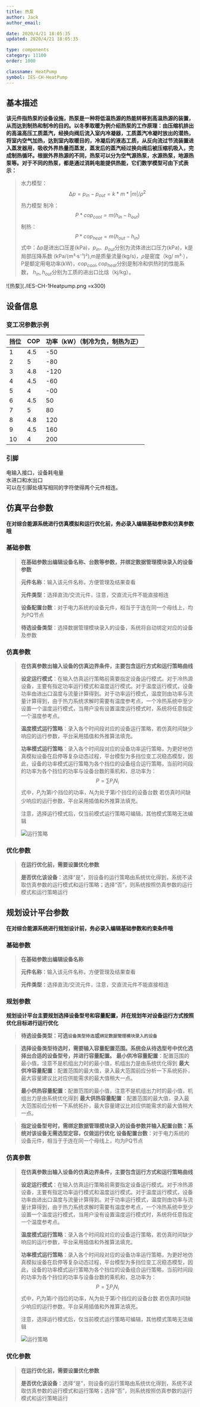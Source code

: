 ```yaml
---
title: 热泵
author: Jack
author_email:

date: 2020/4/21 18:05:35
updated: 2020/4/21 18:05:35

type: components
category: 11100
order: 1000

classname: HeatPump
symbol: IES-CH-HeatPump
---
```

## 基本描述

**该元件指热泵的设备设施，热泵是一种将低温热源的热能转移到高温热源的装置，从而达到制热和制冷的目的。以冬季取暖为例介绍热泵的工作原理：由压缩机排出的高温高压工质蒸汽，经换向阀后流入室内冷凝器，工质蒸汽冷凝时放出的潜热，将室内空气加热，达到室内取暖目的，冷凝后的液态工质，从反向流过节流装置进入蒸发器用，吸收外界热量而蒸发，蒸发后的蒸汽经过换向阀后被压缩机吸入，完成制热循环。根据外界热源的不同，热泵可以分为空气源热泵，水源热泵，地源热泵等。对于不同的热泵，都是通过消耗电能提供热能，它们数学模型可由下式表示：**


> 水力模型：
> $$\mathrm{\Delta}p = p_{in} - p_{out} = k*m*|m|/\rho^{2}$$
> 热力模型
> 制冷：
> $$P*{cop}_{cool} = m(h_{in}-h_{out})$$
> 制热：
> $$P*{cop}_{heat} = m(h_{out}-h_{in})$$
> 式中：∆p是进出口压差(kPa)，$p_{in}、p_{out}$分别为流体进出口压力(kPa)，k是局部压降系数 (kPa/(m³·s⁻¹)²),m是质量流量(kg/s)，$\rho$是密度（kg/ m³·），P是额定用电功率(kW)，${cop}_{cool},{cop}_{heat}$分别是制冷和供热时的性能系数，$\ h_{in},h_{out}$分别为工质的进出口比焓（kj/kg）。

![热泵](./IES-CH-1Heatpump.png =x300)

## 设备信息

### 变工况参数示例
| 挡位 |  COP |  功率（kW）（制冷为负，制热为正）  |
| :--- | :--- | :--- |
| 1 |  4.5 | -50 |
| 2 | 5 | -80 |
| 3 |  4.8 | -120 |
| 4 |  4.5 | -60 |
| 5 |  4 | -00 |
| 6 |  4.5 | 50 |
| 7 | 5 | 80 |
| 8 |  4.8 | 120 |
| 9 |  4.5 | 160 |
| 10 |  4 | 200 |


### 引脚

电输入接口，设备耗电量  
水进口和水出口  
可以在引脚处填写相同的字符使得两个元件相连。

## 仿真平台参数

**在对综合能源系统进行仿真模拟和运行优化前，务必录入编辑基础参数和仿真参数哦**

### 基础参数

>**在基础参数出编辑设备名称、台数等参数，并绑定数据管理模块录入的设备参数**
> 
> **元件名称**：输入该元件名称，方便管理及结果查看
> 
> **元件类型**：选择直流/交流元件，注意，交直流元件不能直接相连
> 
> **设备配置台数**：对于电力系统的设备元件，相当于于连在同一个母线上，均为PQ节点
> 
> **待选设备类型**：选择数据管理模块录入的设备，系统将自动绑定对应的设备及参数

### 仿真参数

>**在仿真参数出输入设备的仿真边界条件，主要包含运行方式和运行策略曲线**
> 
> **设定运行模式**：在输入仿真运行策略前需要指定设备运行模式。对于冷热源设备，主要有指定功率运行模式和温度运行模式。对于温度运行模式，设备功率由进出口温度与流量计算得到。对于功率运行模式，温度则由功率与流量计算得到，由于热力系统求解时需要有温度参考点，一个冷热系统中至少设置一个温度运行模式，当用户没有设置温度运行模式时，系统将任意指定一个温度参考点。
> 
> **温度模式运行策略**：录入各个时间段对应的设备运行策略，若仿真时间缺少响应的运行参数，平台采用插值和外推算法填充。
> 
> **功率模式运行策略**：录入各个时间段对应的设备功率运行策略，为更好地仿真模拟设备在启停等复杂动态过程，平台模型为多挡位变工况稳态模型，因此，设备的功率模式运行策略为各个挡位的设备组合运行策略，当前时间段的功率为各个挡位的功率与设备台数的乘机和，总功率为：
>  $$P=\sum P_{i}N_{i}$$
> 式中，$P_{i}$为第i个挡位的功率，$N_{i}$为处于第i个挡位的设备台数
> 若仿真时间缺少响应的运行参数，平台采用插值和外推算法填充。
>
> 注意，选择运行模式后，仅当前模式运行策略可编辑，其他模式策略无法编辑
> 
>![运行策略](../../功率策略.png)

### 优化参数


>**在运行优化前，需要设置优化参数**
> 
> **是否优化该设备**：选择“是”，则设备的运行策略由系统优化得到，系统不读取仿真参数的运行模式和运行策略；选择“否”，则系统按照仿真参数的运行模式和运行策略运行

## 规划设计平台参数

**在对综合能源系统进行规划设计前，务必录入编辑基础参数和约束条件哦**

### 基础参数

>**在基础参数出编辑设备名称**
> 
> **元件名称**：输入该元件名称，方便管理及结果查看
> 
> **元件类型**：选择直流/交流元件，注意，交直流元件不能直接相连

### 规划参数

**规划设计平台主要规划选择设备型号和容量配置，并在规划年对设备运行方式按照优化目标进行运行优化**

> **待选设备类型：可选`设备类型待选`或`绑定数据管理模块录入的设备`**
 
> **选择设备类型待选时，需要输入容量配置范围。系统会从待选型号中优化选择出合适的设备型号，并进行容量配置。**
> **最小供冷容量配置**：配置范围的最小值，注意不是机组出力时的最小值，机组出力是由系统优化得到
> **最大供冷容量配置**：配置范围的最大值，录入最大范围前应分析一下系统拓扑，最大容量建议比对应供能需求的最大值稍大一点。
> 
> **最小供热容量配置**：配置范围的最小值，注意不是机组出力时的最小值，机组出力是由系统优化得到
> **最大供热容量配置**：配置范围的最大值，录入最大范围前应分析一下系统拓扑，最大容量建议比对应供能需求的最大值稍大一点。

> **指定设备型号时，需绑定数据管理模块录入的设备参数并输入配置台数：系统对该设备无需选型定容，仅做运行优化**
> **设备配置台数**：对于电力系统的设备元件，相当于于连在同一个母线上，均为PQ节点

### 仿真参数

>**在仿真参数出输入设备的仿真边界条件，主要包含运行方式和运行策略曲线**
> 
> **设定运行模式**：在输入仿真运行策略前需要指定设备运行模式。对于冷热源设备，主要有指定功率运行模式和温度运行模式。对于温度运行模式，设备功率由进出口温度与流量计算得到。对于功率运行模式，温度则由功率与流量计算得到，由于热力系统求解时需要有温度参考点，一个冷热系统中至少设置一个温度运行模式，当用户没有设置温度运行模式时，系统将任意指定一个温度参考点。
> 
> **温度模式运行策略**：录入各个时间段对应的设备运行策略，若仿真时间缺少响应的运行参数，平台采用插值和外推算法填充。
> 
> **功率模式运行策略**：录入各个时间段对应的设备功率运行策略，为更好地仿真模拟设备在启停等复杂动态过程，平台模型为多挡位变工况稳态模型，因此，设备的功率模式运行策略为各个挡位的设备组合运行策略，当前时间段的功率为各个挡位的功率与设备台数的乘机和，总功率为：
>  $$P=\sum P_{i}N_{i}$$
> 式中，$P_{i}$为第i个挡位的功率，$N_{i}$为处于第i个挡位的设备台数
> 若仿真时间缺少响应的运行参数，平台采用插值和外推算法填充。
>
> 注意，选择运行模式后，仅当前模式运行策略可编辑，其他模式策略无法编辑
> 
>![运行策略](../../功率策略.png)

### 优化参数


>**在运行优化前，需要设置优化参数**
> 
> **是否优化该设备**：选择“是”，则设备的运行策略由系统优化得到，系统不读取仿真参数的运行模式和运行策略；选择“否”，则系统按照仿真参数的运行模式和运行策略运行